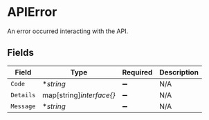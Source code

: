 # APIError

An error occurred interacting with the API.


## Fields

| Field                    | Type                     | Required                 | Description              |
| ------------------------ | ------------------------ | ------------------------ | ------------------------ |
| `Code`                   | **string*                | :heavy_minus_sign:       | N/A                      |
| `Details`                | map[string]*interface{}* | :heavy_minus_sign:       | N/A                      |
| `Message`                | **string*                | :heavy_minus_sign:       | N/A                      |